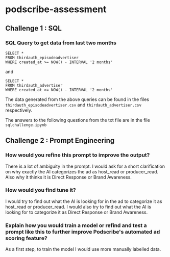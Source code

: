 # podscribe-assessment

## Challenge 1 : SQL

### SQL Query to get data from last two months

```
SELECT *
FROM thirdauth_episodeadvertiser
WHERE created_at >= NOW() - INTERVAL '2 months'
```
and 
```
SELECT *
FROM thirdauth_advertiser
WHERE created_at >= NOW() - INTERVAL '2 months'
```
The data generated from the above queries can be found in the files `thirdauth_episodeadvertiser.csv` and `thirdauth_advertiser.csv` respectively.
    
The answers to the following questions from the txt file are in the file `sqlchallenge.ipynb`


## Challenge 2 : Prompt Engineering

### How would you refine this prompt to improve the output? 

There is a lot of ambiguity in the prompt. I would ask for a short clarification on why exactly the AI categorizes the ad as host_read or producer_read. Also why it thinks it is Direct Response or Brand Awareness.

### How would you find tune it? 

I would try to find out what the AI is looking for in the ad to categorize it as host_read or producer_read. I would also try to find out what the AI is looking for to categorize it as Direct Response or Brand Awareness.

### Explain how you would train a model or refind and test a prompt like this to further improve Podscribe's automated ad scoring feature?

As a first step, to train the model I would use more manually labelled data.

